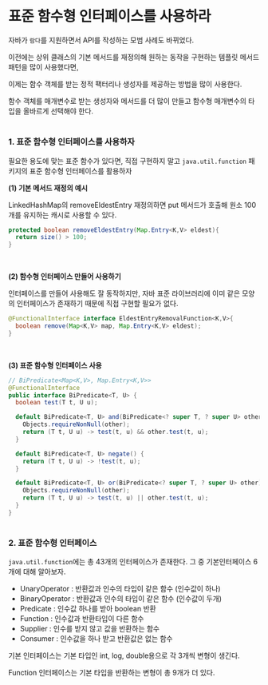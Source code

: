 # 표준 함수형 인터페이스를 사용하라

자바가 `람다`를 지원하면서 API를 작성하는 모범 사례도 바뀌었다.

이전에는 상위 클래스의 기본 메서드를 재정의해 원하는 동작을 구현하는 템플릿 메서드 패턴을 많이 사용했다면,

이제는 함수 객체를 받는 정적 팩터리나 생성자를 제공하는 방법을 많이 사용한다.

함수 객체를 매개변수로 받는 생성자와 메서드를 더 많이 만들고 함수형 매개변수의 타입을 올바르게 선택해야 한다.

#
### 1. 표준 함수형 인터페이스를 사용하자

필요한 용도에 맞는 표준 함수가 있다면, 직접 구현하지 말고 `java.util.function` 패키지의 표준 함수형 인터페이스를 활용하자

__(1) 기본 메서드 재정의 예시__

LinkedHashMap의 removeEldestEntry 재정의하면 put 메서드가 호출해 원소 100개를 유지하는 캐시로 사용할 수 있다.

```java
protected boolean removeEldestEntry(Map.Entry<K,V> eldest){
  return size() > 100;
}
```

<br>

__(2) 함수형 인터페이스 만들어 사용하기__

인터페이스를 만들어 사용해도 잘 동작하지만, 자바 표준 라이브러리에 이미 같은 모양의 인터페이스가 존재하기 때문에 직접 구현할 필요가 없다.

```java
@FunctionalInterface interface EldestEntryRemovalFunction<K,V>{
  boolean remove(Map<K,V> map, Map.Entry<K,V> eldest);
}
```


<br>

__(3) 표준 함수형 인터페이스 사용__
```java
// BiPredicate<Map<K,V>, Map.Entry<K,V>>
@FunctionalInterface
public interface BiPredicate<T, U> {
  boolean test(T t, U u);

  default BiPredicate<T, U> and(BiPredicate<? super T, ? super U> other) {
    Objects.requireNonNull(other);
    return (T t, U u) -> test(t, u) && other.test(t, u);
  }

  default BiPredicate<T, U> negate() {
    return (T t, U u) -> !test(t, u);
  }

  default BiPredicate<T, U> or(BiPredicate<? super T, ? super U> other) {
    Objects.requireNonNull(other);
    return (T t, U u) -> test(t, u) || other.test(t, u);
  }
}
```

#
### 2. 표준 함수형 인터페이스
`java.util.function`에는 총 43개의 인터페이스가 존재한다.
그 중 기본인터페이스 6개에 대해 알아보자.

- UnaryOperator : 반환값과 인수의 타입이 같은 함수 (인수값이 하나)
- BinaryOperator : 반환값과 인수의 타입이 같은 함수 (인수값이 두개)
- Predicate : 인수값 하나를 받아 boolean 반환
- Function : 인수값과 반환타입이 다른 함수
- Supplier : 인수를 받지 않고 값을 반환하는 함수
- Consumer : 인수값을 하나 받고 반환값은 없는 함수


기본 인터페이스는 기본 타입인 int, log, double용으로 각 3개씩 변형이 생긴다.

Function 인터페이스는 기본 타입을 반환하는 변형이 총 9개가 더 있다.





